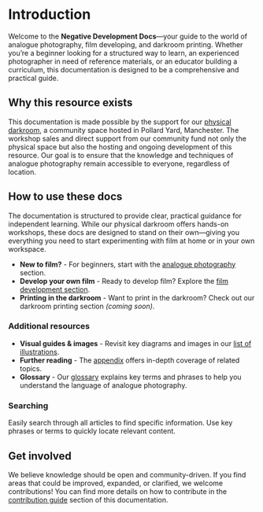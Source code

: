 # Introduction

Welcome to the **Negative Development Docs**—your guide to the world of analogue photography, film developing, and darkroom printing. 
Whether you’re a beginner looking for a structured way to learn, an experienced photographer in need of reference materials, or an educator building a curriculum, this documentation is designed to be a comprehensive and practical guide.

## Why this resource exists

This documentation is made possible by the support for our [physical darkroom](https://www.negativedevelopment.co.uk/), a community space hosted in Pollard Yard, Manchester.
The workshop sales and direct support from our community fund not only the physical space but also the hosting and ongoing development of this resource. 
Our goal is to ensure that the knowledge and techniques of analogue photography remain accessible to everyone, regardless of location.

## How to use these docs

The documentation is structured to provide clear, practical guidance for independent learning. 
While our physical darkroom offers hands-on workshops, these docs are designed to stand on their own—giving you everything you need to start experimenting with film at home or in your own workspace.

- **New to film?** - For beginners, start with the [analogue photography](/analogue-photography/getting-started) section.
- **Develop your own film** - Ready to develop film? Explore the [film development section](/film-developing/getting-started).
- **Printing in the darkroom** - Want to print in the darkroom? Check out our darkroom printing section *(coming soon)*.

### Additional resources

- **Visual guides & images** - Revisit key diagrams and images in our [list of illustrations](/list-of-illustrations).
- **Further reading** - The [appendix](/appendix) offers in-depth coverage of related topics.
- **Glossary** - Our [glossary](/glossary) explains key terms and phrases to help you understand the language of analogue photography.

### Searching

Easily search through all articles to find specific information. 
Use key phrases or terms to quickly locate relevant content.

## Get involved

We believe knowledge should be open and community-driven. 
If you find areas that could be improved, expanded, or clarified, we welcome contributions!
You can find more details on how to contribute in the [contribution guide](/contributing) section of this documentation.